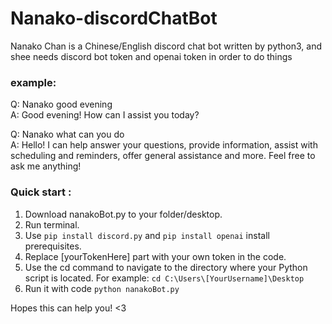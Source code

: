 # Nanako-discordChatBot

Nanako Chan is a Chinese/English discord chat bot written by python3, and shee needs discord bot token and openai token in order to do things

### example:
Q: Nanako good evening<br>
A: Good evening! How can I assist you today?

Q: Nanako what can you do<br>
A: Hello! I can help answer your questions, provide information, assist with scheduling and reminders, offer general assistance and more. Feel free to ask me anything!

### Quick start :
1. Download nanakoBot.py to your folder/desktop.
2. Run terminal.
3. Use `pip install discord.py` and `pip install openai` install prerequisites.
4. Replace [yourTokenHere] part with your own token in the code.
5. Use the cd command to navigate to the directory where your Python script is located.
   For example: `cd C:\Users\[YourUsername]\Desktop`
6. Run it with code `python nanakoBot.py`

Hopes this can help you! <3
